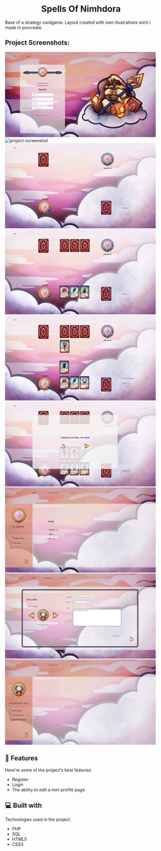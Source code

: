 <h1 align="center" id="title">Spells Of Nimhdora</h1>

<p id="description">Base of a strategy cardgame. Layout created with own illustrations wich i made in procreate.</p>

<h2>Project Screenshots:</h2>

<img src="sonPics/son_Register.png" alt="project-screenshot" width="500px" height="281px/">

<img src="sonPics/son_login.png" alt="project-screenshot" width="500px" height="281px/">

<img src="sonPics/son_gamestart.png" alt="project-screenshot" width="500px" height="281px/">

<img src="sonPics/son_drawcard.png" alt="project-screenshot" width="500px" height="281px/">

<img src="sonPics/son_ingame.png" alt="project-screenshot" width="500px" height="281px/">

<img src="sonPics/son_gameEnd.png" alt="project-screenshot" width="500px" height="281px/">

<img src="sonPics/son_profilepage.png" alt="project-screenshot" width="500px" height="281px/">

<img src="sonPics/son_profileEdit.png" alt="project-screenshot" width="500px" height="281px/">

<img src="sonPics/son_manage.png" alt="project-screenshot" width="500px" height="281px/">

  
  
<h2>🧐 Features</h2>

Here're some of the project's best features:

*   Register
*   Login
*   The ability to edit a mini profile page

  
  
<h2>💻 Built with</h2>

Technologies used in the project:

*   PHP
*   SQL
*   HTML5
*   CSS3
